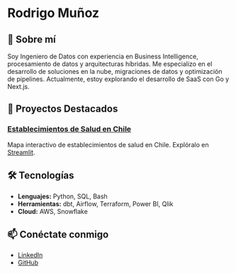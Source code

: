 # Rodrigo Muñoz

## 👋 Sobre mí
Soy Ingeniero de Datos con experiencia en Business Intelligence, procesamiento de datos y arquitecturas híbridas. Me especializo en el desarrollo de soluciones en la nube, migraciones de datos y optimización de pipelines. Actualmente, estoy explorando el desarrollo de SaaS con Go y Next.js.

## 🚀 Proyectos Destacados
### [Establecimientos de Salud en Chile](https://github.com/rodrigooig/Establecimientos-Salud-Chile)
Mapa interactivo de establecimientos de salud en Chile. Explóralo en [Streamlit](https://establecimientos-salud-chile.streamlit.app/).

## 🛠️ Tecnologías
- **Lenguajes:** Python, SQL, Bash
- **Herramientas:** dbt, Airflow, Terraform, Power BI, Qlik
- **Cloud:** AWS, Snowflake


## 📫 Conéctate conmigo
- [LinkedIn](https://www.linkedin.com/in/rodrigooig)
- [GitHub](https://github.com/rodrigooig)

